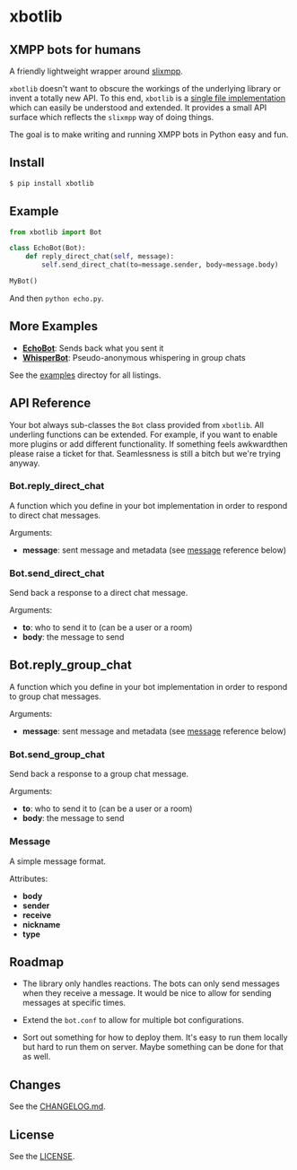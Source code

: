 # xbotlib

## XMPP bots for humans

A friendly lightweight wrapper around [slixmpp](https://slixmpp.readthedocs.io/).

`xbotlib` doesn't want to obscure the workings of the underlying library or
invent a totally new API. To this end, `xbotlib` is a [single file
implementation](./xbotlib.py) which can easily be understood and extended. It
provides a small API surface which reflects the `slixmpp` way of doing things.

The goal is to make writing and running XMPP bots in Python easy and fun.

## Install

```sh
$ pip install xbotlib
```

## Example

```python
from xbotlib import Bot

class EchoBot(Bot):
    def reply_direct_chat(self, message):
        self.send_direct_chat(to=message.sender, body=message.body)

MyBot()
```

And then `python echo.py`.

## More Examples

- **[EchoBot](./examples/echo.py)**: Sends back what you sent it
- **[WhisperBot](./examples/whisper.py)**: Pseudo-anonymous whispering in group chats

See the [examples](./examples/) directoy for all listings.

## API Reference

Your bot always sub-classes the `Bot` class provided from `xbotlib`. All
underling functions can be extended. For example, if you want to enable more
plugins or add different functionality. If something feels awkwardthen please
raise a ticket for that. Seamlessness is still a bitch but we're trying anyway.

### Bot.reply_direct_chat

A function which you define in your bot implementation in order to respond to
direct chat messages.

Arguments:

- **message**: sent message and metadata (see [message](#message) reference below)

### Bot.send_direct_chat

Send back a response to a direct chat message.

Arguments:

- **to**: who to send it to (can be a user or a room)
- **body**: the message to send

## Bot.reply_group_chat

A function which you define in your bot implementation in order to respond to
group chat messages.

Arguments:

- **message**: sent message and metadata (see [message](#message) reference below)

### Bot.send_group_chat

Send back a response to a group chat message.

Arguments:

- **to**: who to send it to (can be a user or a room)
- **body**: the message to send

### Message

A simple message format.

Attributes:

- **body**
- **sender**
- **receive**
- **nickname**
- **type**

## Roadmap

- The library only handles reactions. The bots can only send messages when they
  receive a message. It would be nice to allow for sending messages at specific
  times.

- Extend the `bot.conf` to allow for multiple bot configurations.

- Sort out something for how to deploy them. It's easy to run them locally but
  hard to run them on server. Maybe something can be done for that as well.

## Changes

See the [CHANGELOG.md](./CHANGELOG.md).

## License

See the [LICENSE](./LICENSE.md).
